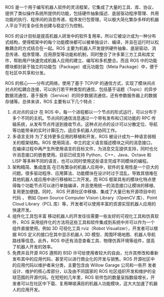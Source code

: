 ROS 是一个用于编写机器人软件的灵活框架，它集成了大量的工具、库、协议，提供了类似操作系统所提供的功能，包括硬件抽象描述、底层驱动程序管理、共用功能的执行、程序间的消息传递、程序发行包管理，可以极大简化繁杂多样的机器人平台下的复杂任务创建与稳定行为控制。

ROS 的设计目标是提高机器人研发中的软件复用率，所以它被设计成为一种分布式结构，使得框架中的每个功能模块都可以被单独设计、编译，并且在运行时以松散耦合的方式结合在一起。ROS 主要为机器人开发提供硬件抽象、底层驱动、消息传递、程序管理、应用原型等功能和机制，同时整合了许多第三方工具和库文件，帮助用户快速完成机器人应用的建立、编写和多机整合。而且 ROS 中的功能模块都封装于独立的功能包（Package）或元功能包（Meta Package）中，便于在社区中共享和分发。

ROS 的核心——分布式网络，使用了基于 TCP/IP 的通信方式，实现了模块间点对点的松耦合连接，可以执行若干种类型的通信，包括基于话题（Topic）的异步数据流通信，基于服务（Service）的同步数据流通信，还有参数服务器上的数据存储等。总体来讲，ROS 主要有以下几个特点：
1.  点对点的设计
在 ROS 中，每一个进程都以一个节点的形式运行，可以分布于多个不同的主机。节点间的通信消息通过一个带有发布和订阅功能的 RPC 传输系统，从发布节点传送到接收节点。这种点对点的设计可以分散定位、导航等功能带来的实时计算压力，适应多机器人的协同工作。
2.  多语言支持
为了支持更多应用的移植和开发，ROS 被设计成为一种语言弱相关的框架结构。ROS 使用简洁、中立的定义语言描述模块之间的消息接口，在编译过程中再产生所使用语言的目标文件，为消息交互提供支持，同时也允许消息接口的嵌套使用。目前已经支持 Python、C++、Java、Octave 和 LISP 等多种不同的语言，也可以同时使用这些语言完成不同模块的编程。
3.  架构精简、集成度高
在已有繁杂的机器人应用中，软件的复用性是一个巨大的问题。很多驱动程序、应用算法、功能模块在设计时过于混乱，导致其很难在其他机器人或应用中进行移植和二次开发。而 ROS 框架具有的模块化特点使得每个功能节点可以进行单独编译，并且使用统一的消息接口让模块的移植、复用更加便捷。同时， ROS 开源社区中移植、集成了大量已有开源项目中的代码 ， 例如 Open Source Computer Vision Library（OpenCV 库）、Point Cloud Library（PCL 库）等，开发者可以使用丰富的资源实现机器人应用的快速开发。
4.  组件化工具包丰富
移动机器人的开发往往需要一些友好的可视化工具和仿真软件，ROS 采用组件化的方法将这些工具和软件集成到系统中并可以作为一个组件直接使用。例如 3D 可视化工具 rviz（Robot Visualizer），开发者可以根据 ROS 定义的接口在其中显示机器人 3D 模型、周围环境地图、机器人导航路线等信息。此外，ROS 中还有消息查看工具、物理仿真环境等组件，提高了机器人开发的效率。
5.  免费并且开源
ROS 遵照的 BSD 许可给使用者较大的自由，允许其修改和重新发布其中的应用代码，甚至可以进行商业化的开发与销售。ROS 开源社区中的应用代码以维护者来分类，主要包含由 Willow Garage 公司和一些开 发者设计、维护的核心库部分，以及由不同国家的 ROS 社区组织开发和维护的全球范围的开源代码。在短短的几年里，ROS 软件包的数量呈指数级增长，开发者可以在社区中下载、复用琳琅满目的机器人功能模块，这大大加速了机器人的应用开发。
